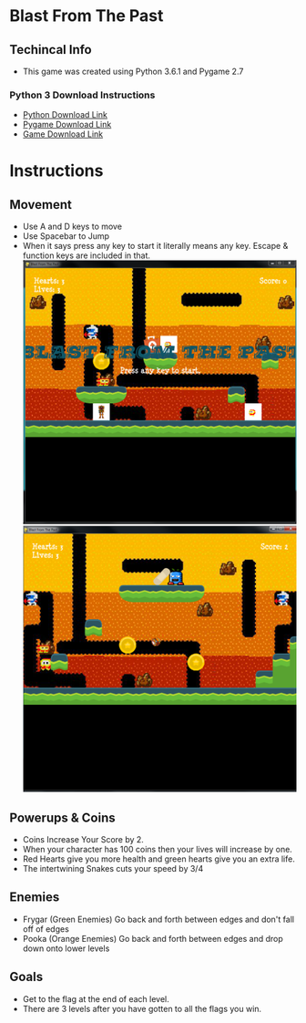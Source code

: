 # Blast From The Past
## Techincal Info
- This game was created using Python 3.6.1 and Pygame 2.7
 ### Python 3 Download Instructions
- [Python Download Link](https://www.python.org/downloads/)
- [Pygame Download Link](http://www.pygame.org/download.shtml)
- [Game Download Link](https://github.com/Jae1198/platformercompprog.git)
# Instructions
## Movement
- Use A and D keys to move
- Use Spacebar to Jump
- When it says press any key to start it literally means any key. Escape & function keys are included in that.
![Gameplay](screenshot1.PNG)
![Gameplay](screenshot2.PNG)
## Powerups & Coins
- Coins Increase Your Score by 2.
- When your character has 100 coins then your lives will increase by one.
- Red Hearts give you more health and green hearts give you an extra life.
- The intertwining Snakes cuts your speed by 3/4
## Enemies
- Frygar (Green Enemies) Go back and forth between edges and don't fall off of edges
- Pooka (Orange Enemies) Go back and forth between edges and drop down onto lower levels
## Goals
 - Get to the flag at the end of each level.
 - There are 3 levels after you have gotten to all the flags you win.
